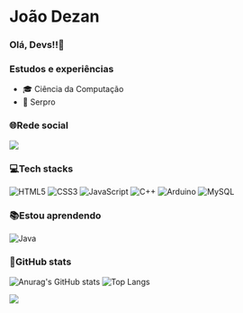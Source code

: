 #  João Dezan 

### Olá, Devs!!👋

### Estudos e experiências
- 🎓 Ciência da Computação
- 💼 Serpro
  
### 🌐Rede social
<div>
<a href="https://www.linkedin.com/in/joao/" target="_blank"><img src="https://img.shields.io/badge/-LinkedIn-%230077B5?style=for-the-badge&logo=linkedin&logoColor=white" target="_blank"></a>   
</div>


### 💻Tech stacks

![HTML5](https://img.shields.io/badge/html5-%23E34F26.svg?style=for-the-badge&logo=html5&logoColor=white)
![CSS3](https://img.shields.io/badge/css3-%231572B6.svg?style=for-the-badge&logo=css3&logoColor=white)
![JavaScript](https://img.shields.io/badge/javascript-%23323330.svg?style=for-the-badge&logo=javascript&logoColor=%23F7DF1E)
![C++](https://img.shields.io/badge/c++-%2300599C.svg?style=for-the-badge&logo=c%2B%2B&logoColor=white)
![Arduino](https://img.shields.io/badge/-Arduino-00979D?style=for-the-badge&logo=Arduino&logoColor=white)
![MySQL](https://img.shields.io/badge/mysql-%2300f.svg?style=for-the-badge&logo=mysql&logoColor=white)

### 📚Estou aprendendo
![Java](https://img.shields.io/badge/java-%23ED8B00.svg?style=for-the-badge&logo=openjdk&logoColor=white)

### 💫GitHub stats

![Anurag's GitHub stats](https://github-readme-stats.vercel.app/api?username=Joao-Dezan&show_icons=true&rank_icon=github&theme=onedark&bg_color=00000000&border_color=00000000)
![Top Langs](https://github-readme-stats.vercel.app/api/top-langs/?username=Joao-Dezan&layout=compact&theme=onedark&bg_color=00000000&border_color=00000000)

<img src="https://github-readme-streak-stats.herokuapp.com/?user=Joao-Dezan&theme=onedark&&bg_color=33333322&hide_border=true" />
